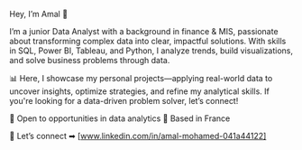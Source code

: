 Hey, I’m Amal 👋

I’m a junior Data Analyst with a background in finance & MIS, passionate about transforming complex data into clear, impactful solutions. With skills in SQL, Power BI, Tableau, and Python, I analyze trends, build visualizations, and solve business problems through data.

📊 Here, I showcase my personal projects—applying real-world data to uncover insights, optimize strategies, and refine my analytical skills. If you're looking for a data-driven problem solver, let’s connect!

🚀 Open to opportunities in data analytics
📍 Based in France

📲 Let’s connect ➡︎ [www.linkedin.com/in/amal-mohamed-041a44122]
